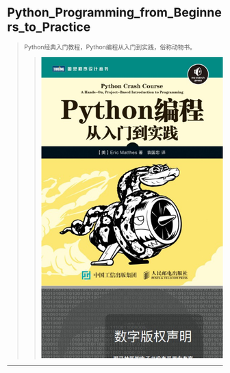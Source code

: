 # Python_Programming_from_Beginners_to_Practice
>Python经典入门教程，Python编程从入门到实践，俗称动物书。
>>![动物书](https://github.com/wscffaa/Python_Programming_from_Beginners_to_Practice/blob/master/Python%E6%95%99%E7%A8%8B.jpg)
***********************************
